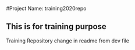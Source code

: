#Project Name: training2020repo
## This is for training purpose
Training Repository
change in readme from dev file
